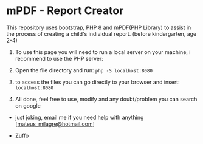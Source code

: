 # mPDF - Report Creator

This repository uses bootstrap, PHP 8 and mPDF(PHP Library) to assist in the process of creating a child's individual report. (before kindergarten, age 2-4)

1. To use this page you will need to run a local server on your machine, i recommend to use the PHP server:

2. Open the file directory and run: ``` php -S localhost:8080 ```

3. to access the files you can go directly to your browser and insert: ``` localhost:8080 ```

4. All done, feel free to use, modify and any doubt/problem you can search on google 
- just joking, email me if you need help with anything [mateus_milagre@hotmail.com]


- Zuffo
